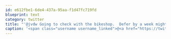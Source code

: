 ```yaml
---
id: e612fbe1-6de4-437a-95aa-f1d47fc719fd
blueprint: text
category: twitter
title: "'@jvdw Going to check with the bikeshop.  Defer by a week might work better than an early start +@rtaylor"
caption: '<span class="username username_linked">@<a href="https://twitter.com/jvdw" title="John van der Woude">jvdw</a></span> Going to check with the bikeshop.  Defer by a week might work better than an early start +<span class="username username_linked">@<a href="https://twitter.com/rtaylor" title="Elon Musk">rtaylor</a></span>'
---
```

